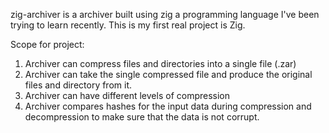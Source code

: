 zig-archiver is a archiver built using zig a programming language I've been trying to learn recently. This is my first real project is Zig.

Scope for project:

1. Archiver can compress files and directories into a single file (.zar) 
2. Archiver can take the single compressed file and produce the original files and directory from it. 
3. Archiver can have different levels of compression
4. Archiver compares hashes for the input data during compression and decompression to make sure that the data is not corrupt.
